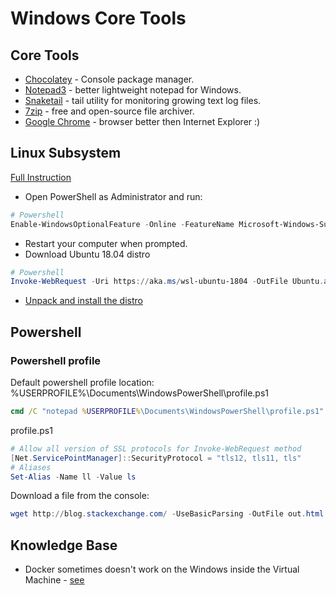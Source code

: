 # Windows Core Tools

## Core Tools
* [Chocolatey](https://chocolatey.org) - Console package manager.
* [Notepad3](https://www.rizonesoft.com/downloads/notepad3/) - better lightweight notepad for Windows.
* [Snaketail](http://snakenest.com/snaketail/) - tail utility for monitoring growing text log files.
* [7zip](https://www.7-zip.org/) - free and open-source file archiver.
* [Google Chrome](https://www.google.com/chrome/) - browser better then Internet Explorer :)


## Linux Subsystem

[Full Instruction](https://docs.microsoft.com/en-us/windows/wsl/install-win10)

* Open PowerShell as Administrator and run:
```powershell
# Powershell
Enable-WindowsOptionalFeature -Online -FeatureName Microsoft-Windows-Subsystem-Linux
```
* Restart your computer when prompted.
* Download Ubuntu 18.04 distro
```powershell
# Powershell
Invoke-WebRequest -Uri https://aka.ms/wsl-ubuntu-1804 -OutFile Ubuntu.appx -UseBasicParsing
```
* [Unpack and install the distro](https://docs.microsoft.com/en-us/windows/wsl/install-on-server#extract-and-install-a-linux-distro)



## Powershell

### Powershell profile

Default powershell profile location: %USERPROFILE%\Documents\WindowsPowerShell\profile.ps1
```bat
cmd /C "notepad %USERPROFILE%\Documents\WindowsPowerShell\profile.ps1"
```

profile.ps1
```powershell
# Allow all version of SSL protocols for Invoke-WebRequest method
[Net.ServicePointManager]::SecurityProtocol = "tls12, tls11, tls"
# Aliases
Set-Alias -Name ll -Value ls
```

Download a file from the console:
```powershell
wget http://blog.stackexchange.com/ -UseBasicParsing -OutFile out.html
``````

## Knowledge Base

* Docker sometimes doesn't work on the Windows inside the Virtual Machine - [see](https://github.com/docker/for-win/issues/574#issuecomment-442661635)